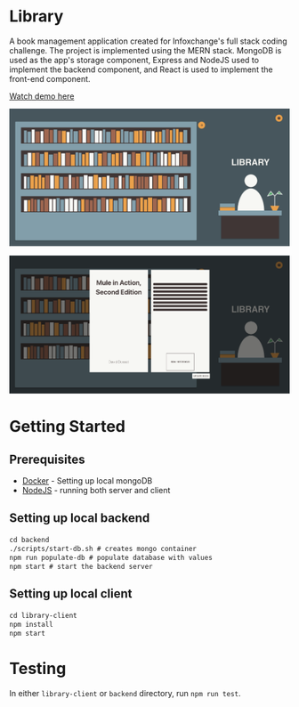 # Library
A book management application created for Infoxchange's full stack coding challenge. The project is
implemented using the MERN stack. MongoDB is used as the app's storage component, Express and NodeJS
used to implement the backend component, and React is used to implement the front-end component.

[Watch demo here](docs/demo.mp4)

![home](docs/home.png)

![details](docs/book-details.png)

# Getting Started
## Prerequisites
- [Docker](https://docs.docker.com/get-docker/) - Setting up local mongoDB
- [NodeJS](https://nodejs.org/en/) - running both server and client

## Setting up local backend
```shell
cd backend
./scripts/start-db.sh # creates mongo container
npm run populate-db # populate database with values
npm start # start the backend server
```

## Setting up local client
```shell
cd library-client
npm install
npm start
```

# Testing
In either `library-client` or `backend` directory, run `npm run test`.
